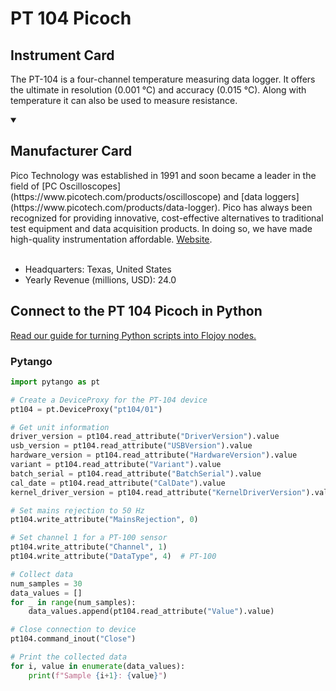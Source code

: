 
# PT 104 Picoch

## Instrument Card

The PT-104 is a four-channel temperature measuring data logger. It offers the ultimate in resolution (0.001 °C) and accuracy (0.015 °C). Along with temperature it can also be used to measure resistance.

<details open>
<summary><h2>Manufacturer Card</h2></summary>
Pico Technology was established in 1991 and soon became a leader in the field of [PC Oscilloscopes](https://www.picotech.com/products/oscilloscope) and [data loggers](https://www.picotech.com/products/data-logger).
Pico has always been recognized for providing innovative, cost-effective alternatives to traditional test equipment and data acquisition products. In doing so, we have made high-quality instrumentation affordable. <a href=https://www.picotech.com/>Website</a>.
<br></br>
<ul>
  <li>Headquarters: Texas, United States</li>
  <li>Yearly Revenue (millions, USD): 24.0</li>
</ul>
</details>

## Connect to the PT 104 Picoch in Python

[Read our guide for turning Python scripts into Flojoy nodes.](https://docs.flojoy.ai/custom-nodes/creating-custom-node/)


### Pytango

```python
import pytango as pt

# Create a DeviceProxy for the PT-104 device
pt104 = pt.DeviceProxy("pt104/01")

# Get unit information
driver_version = pt104.read_attribute("DriverVersion").value
usb_version = pt104.read_attribute("USBVersion").value
hardware_version = pt104.read_attribute("HardwareVersion").value
variant = pt104.read_attribute("Variant").value
batch_serial = pt104.read_attribute("BatchSerial").value
cal_date = pt104.read_attribute("CalDate").value
kernel_driver_version = pt104.read_attribute("KernelDriverVersion").value

# Set mains rejection to 50 Hz
pt104.write_attribute("MainsRejection", 0)

# Set channel 1 for a PT-100 sensor
pt104.write_attribute("Channel", 1)
pt104.write_attribute("DataType", 4)  # PT-100

# Collect data
num_samples = 30
data_values = []
for _ in range(num_samples):
    data_values.append(pt104.read_attribute("Value").value)

# Close connection to device
pt104.command_inout("Close")

# Print the collected data
for i, value in enumerate(data_values):
    print(f"Sample {i+1}: {value}")
```

